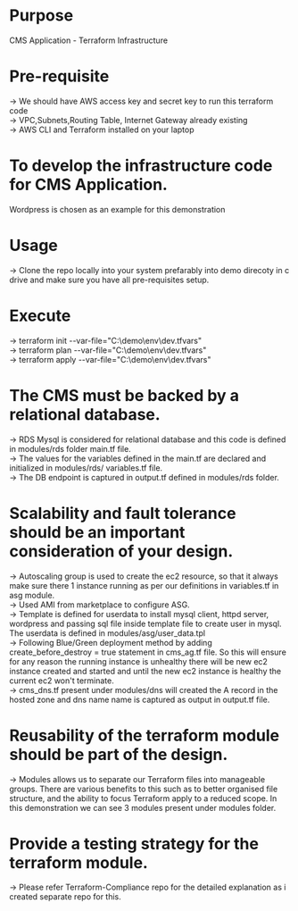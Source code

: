 # Purpose
CMS Application - Terraform Infrastructure

# Pre-requisite
   -> We should have AWS access key and secret key to run this terraform code<br>
   -> VPC,Subnets,Routing Table, Internet Gateway already existing<br>
   -> AWS CLI and Terraform installed on your laptop<br>
   
# To develop the infrastructure code for CMS Application.
  Wordpress is chosen as an example for this demonstration
  
# Usage
   -> Clone the repo locally into your system prefarably into demo direcoty in c drive and make sure you have all pre-requisites setup.
# Execute
   ->   terraform init --var-file="C:\demo\env\dev.tfvars"<br>
   ->   terraform plan --var-file="C:\demo\env\dev.tfvars"<br>
   ->   terraform apply --var-file="C:\demo\env\dev.tfvars"<br>

# The CMS must be backed by a relational database.
  -> RDS Mysql is considered for relational database and this code is defined in modules/rds folder main.tf file. <br>
  -> The values for the variables defined in the main.tf are declared and  initialized in modules/rds/ variables.tf file. <br>
  -> The DB endpoint is captured in output.tf defined in modules/rds folder.
  
# Scalability and fault tolerance should be an important consideration of your design.
  -> Autoscaling group is used to create the ec2 resource, so that it always make sure there 1 instance running as per our definitions in variables.tf in asg module.<br>
  -> Used AMI from marketplace to configure ASG.<br>
  -> Template is defined for userdata to install mysql client, httpd server, wordpress and passing sql file inside template file to create user in mysql. The userdata is defined in modules/asg/user_data.tpl <br>
  -> Following Blue/Green deployment method by adding create_before_destroy = true statement in cms_ag.tf file. So this will ensure for any reason the running instance is unhealthy there will be new ec2 instance created and started and until the new ec2 instance is healthy the current ec2 won't terminate.<br>
  -> cms_dns.tf present under modules/dns will created the A record in the hosted zone and dns name name is captured as output in output.tf file.<br>
  
# Reusability of the terraform module should be part of the design.
  -> Modules allows us to separate our Terraform files into manageable groups. There are various benefits to this such as to better organised file structure, and the ability to focus Terraform apply to a reduced scope. In this demonstration we can see 3 modules present under modules folder. 
  
# Provide a testing strategy for the terraform module.
  -> Please refer Terraform-Compliance repo for the detailed explanation as i created separate repo for this.

